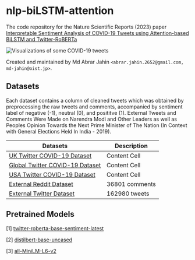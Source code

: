 # nlp-biLSTM-attention

The code repository for the Nature Scientific Reports (2023) paper 
[Interpretable Sentiment Analysis of COVID-19 Tweets using Attention-based BiLSTM and Twitter-RoBERTa](https://arxiv.org/abs/2210.07182)



![Visualizations of some COVID-19 tweets](https://github.com/pdebench/PDEBench/blob/main/pdebench_examples.PNG)


Created and maintained by Md Abrar Jahin `<abrar.jahin.2652@gmail.com, md-jahin@oist.jp>`.

## Datasets

Each dataset contains a column of cleaned tweets which was obtained by preprocessing the raw tweets and comments, accompanied by sentiment label of negative (-1), neutral (0), and posititve (1). External Tweets and Comments Were Made on Narendra Modi and Other Leaders as well as Peoples Opinion Towards the Next Prime Minister of The Nation (In Context with General Elections Held In India - 2019).

| Datasets  | Description |
| ------------- | ------------- |
| [UK Twitter COVID-19 Dataset]() | Content Cell  |
| [Global Twitter COVID-19 Dataset]() | Content Cell  |
| [USA Twitter COVID-19 Dataset]() | Content Cell  |
| [External Reddit Dataset]() | 36801 comments |
| [External Twitter Dataset]() | 162980 tweets |


## Pretrained Models

[1] [twitter-roberta-base-sentiment-latest](https://huggingface.co/cardiffnlp/twitter-roberta-base-sentiment-latest)

[2] [distilbert-base-uncased](https://huggingface.co/distilbert-base-uncased)

[3] [all-MiniLM-L6-v2](https://huggingface.co/sentence-transformers/all-MiniLM-L6-v2)








